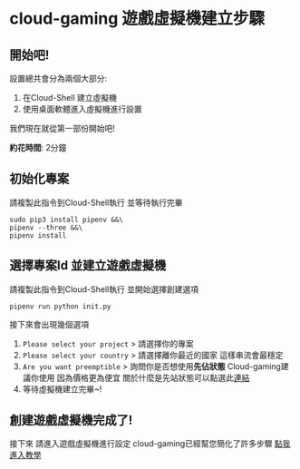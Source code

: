 # cloud-gaming 遊戲虛擬機建立步驟

## 開始吧!

設置總共會分為兩個大部分:
1. 在Cloud-Shell 建立虛擬機
2. 使用桌面軟體進入虛擬機進行設置

我們現在就從第一部份開始吧!

**約花時間**: 2分鐘

##  初始化專案

請複製此指令到Cloud-Shell執行 並等待執行完畢
```
sudo pip3 install pipenv &&\
pipenv --three &&\
pipenv install
```

## 選擇專案Id 並建立遊戲虛擬機

請複製此指令到Cloud-Shell執行 並開始選擇創建選項
```
pipenv run python init.py
```

接下來會出現幾個選項
1. `Please select your project` > 請選擇你的專案
2. `Please select your country` > 請選擇離你最近的國家 這樣串流會最穩定
3. `Are you want preemptible` > 詢問你是否想使用**先佔狀態** Cloud-gaming建議你使用 因為價格更為便宜 關於什麼是先站狀態可以點選此[連結](https://github.com/superj80820/cloud-gaming/blob/master/tutorial/Q&A.md#%E5%8D%87%E7%B4%9A%E4%BB%98%E8%B2%BB%E5%B8%B3%E6%88%B6%E6%9C%83%E9%9C%80%E8%A6%81%E9%8C%A2%E5%97%8E)
4. 等待虛擬機建立完畢~!

## 創建遊戲虛擬機完成了!

<walkthrough-conclusion-trophy></walkthrough-conclusion-trophy>

接下來 請進入遊戲虛擬機進行設定 cloud-gaming已經幫您簡化了許多步驟 [點我進入教學](https://github.com/superj80820/cloud-gaming/blob/master/tutorial/vmSet.md)